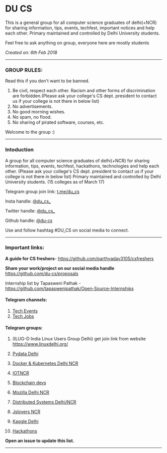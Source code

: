 # DU CS

This is a general group for all computer science graduates of delhi(+NCR) for sharing information, tips, events, techfest, important notices and help each other. Primary maintained and controlled by Delhi University students.

Feel free to ask anything on group, everyone here are mostly students

*Created on: 6th Feb 2018*


<hr>



### GROUP RULES:

Read this if you don't want to be banned.

1. Be civil, respect each other. Racism and other forms of discrimination are forbidden.(Please ask your college's CS dept. president to contact us if your college is not there in below list)
2. No advertisements.
3. No good morning wishes. 
4. No spam, no flood.
5. No sharing of pirated software, courses, etc.

Welcome to the group :)


<hr>



### Intoduction
A group for all computer science graduates of delhi(+NCR) for sharing information, tips, events, techfest, hackathons, technologies and help each other. 
(Please ask your college's CS dept. president to contact us if your college is not there in below list)
Primary maintained and controlled by Delhi University students. (15 colleges as of March 17)

Telegram group join link: [t.me/du_cs](https://t.me/du_cs)

Insta handle: [@du_cs_](https://instagram.com/du_cs_)

Twitter handle: [@du_cs_](https://twitter.com/du_cs_)

Github handle: [@du-cs](https://github.com/du-cs)

Use and follow hashtag #DU_CS on social media to connect.

<hr>

### Important links:

**A guide for CS freshers**-
https://github.com/parthyadav3105/csfreshers

**Share your work/project on our social media handle**
https://github.com/du-cs/proposals


Internship list by Tapasweni Pathak -
https://github.com/tapaswenipathak/Open-Source-Internships



#### Telegram channels: 
  1. [Tech Events](https://t.me/GlobalTechEvents)
  2. [Tech Jobs](https://t.me/technicaljobs)



#### Telegram groups:

  1. (ILUG-D India Linux Users Group Delhi) get join link from website https://www.linuxdelhi.org/

  2. [Pydata Delhi](https://t.me/joinchat/B71pNUGrUQ7QHuyUJq-Ajg)

  3. [Docker & Kubernetes Delhi NCR](https://t.me/DockerDelhiNCR)

  4. [IOTNCR](https://t.me/iotNCR)

  5. [Blockchain devs](https://t.me/Blockchain_Devs)

  6. [Mozilla Delhi NCR](https://t.me/mozilladelhi)

  7. [Distributed  Systems Delhi/NCR](https://t.me/Distributed_Systems)

  8. [Jslovers NCR](https://t.me/joinchat/CDmwiFKn_y6QZQx5ZaJHoQ)

  9. [Kaggle Delhi](https://t.me/kaggledelhi)

  10. [Hackathons](https://github.com/ayonroy2000/Hackathonistas_TelegramGroup)

**Open an issue to update this list.**

<hr>


